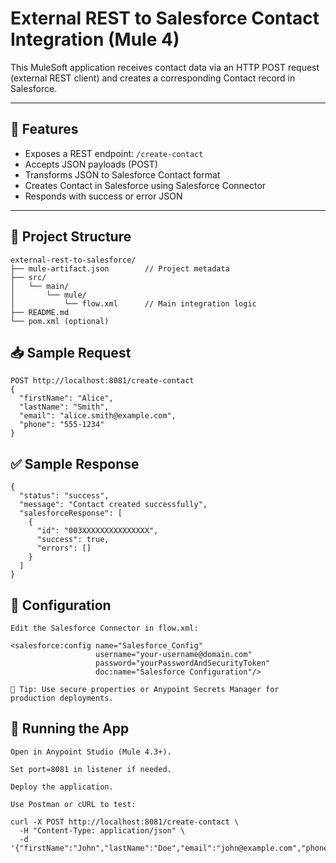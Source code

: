 # External REST to Salesforce Contact Integration (Mule 4)

This MuleSoft application receives contact data via an HTTP POST request (external REST client) and creates a corresponding Contact record in Salesforce.

---

## 📌 Features

- Exposes a REST endpoint: `/create-contact`
- Accepts JSON payloads (POST)
- Transforms JSON to Salesforce Contact format
- Creates Contact in Salesforce using Salesforce Connector
- Responds with success or error JSON

---

## 📂 Project Structure

```text
external-rest-to-salesforce/
├── mule-artifact.json        // Project metadata
├── src/
│   └── main/
│       └── mule/
│           └── flow.xml      // Main integration logic
├── README.md
└── pom.xml (optional)
```

## 📥 Sample Request
```text
POST http://localhost:8081/create-contact
{
  "firstName": "Alice",
  "lastName": "Smith",
  "email": "alice.smith@example.com",
  "phone": "555-1234"
}
```

## ✅ Sample Response
```text
{
  "status": "success",
  "message": "Contact created successfully",
  "salesforceResponse": [
    {
      "id": "003XXXXXXXXXXXXXXX",
      "success": true,
      "errors": []
    }
  ]
}
```

## 🔧 Configuration
```text
Edit the Salesforce Connector in flow.xml:

<salesforce:config name="Salesforce_Config"
                   username="your-username@domain.com"
                   password="yourPasswordAndSecurityToken"
                   doc:name="Salesforce Configuration"/>

🔐 Tip: Use secure properties or Anypoint Secrets Manager for production deployments.
```

## 🚀 Running the App
```text
Open in Anypoint Studio (Mule 4.3+).

Set port=8081 in listener if needed.

Deploy the application.

Use Postman or cURL to test:

curl -X POST http://localhost:8081/create-contact \
  -H "Content-Type: application/json" \
  -d '{"firstName":"John","lastName":"Doe","email":"john@example.com","phone":"1234567890"}'
```
